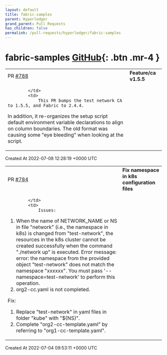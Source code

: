 ```yaml
---
layout: default
title: fabric-samples
parent: Hyperledger
grand_parent: Pull Requests
has_children: false
permalink: /pull-requests/hyperledger/fabric-samples
---
```


# fabric-samples <span class="fs-3 right-align">[GitHub](https://github.com/hyperledger/fabric-samples){: .btn .mr-4 }</span>


<div>
    <table>
        <tr>
            <td>
                PR <a href="https://github.com/hyperledger/fabric-samples/pull/788" class=".btn">#788</a>
            </td>
            <td>
                <b>
                    Feature/ca v1.5.5
                </b>
            </td>
        </tr>
        <tr>
            <td>
                
            </td>
            <td>
                This PR bumps the test network CA to 1.5.5, and Fabric to 2.4.4.

In addition, it re-organizes the setup script default environment variable declarations to align on column boundaries.  The old format was causing some "eye bleeding" when looking at the script.
            </td>
        </tr>
    </table>
    <div class="right-align">
        Created At 2022-07-08 12:28:19 +0000 UTC
    </div>
</div>

<div>
    <table>
        <tr>
            <td>
                PR <a href="https://github.com/hyperledger/fabric-samples/pull/784" class=".btn">#784</a>
            </td>
            <td>
                <b>
                    Fix namespace in k8s configuration files
                </b>
            </td>
        </tr>
        <tr>
            <td>
                
            </td>
            <td>
                Issues:
1. When the name of NETWORK_NAME or NS in file "network" (i.e., the namespace in k8s) is changed from "test-network", the resources in the k8s cluster cannot be created successfully when the command "./network up" is executed.
Error message: error: the namespace from the provided object "test-network" does not match the namespace "xxxxxx". You must pass '--namespace=test-network' to perform this operation.
2. org2-cc.yaml is not completed.

Fix:
1. Replace "test-network" in yaml files in folder "kube" with "${NS}".
2. Complete "org2-cc-template.yaml" by referring to "org1-cc-template.yaml".
            </td>
        </tr>
    </table>
    <div class="right-align">
        Created At 2022-07-04 09:53:11 +0000 UTC
    </div>
</div>

